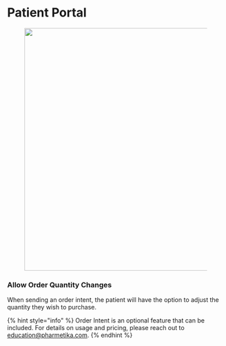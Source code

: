 # Patient Portal

<figure><img src="../../../.gitbook/assets/Screenshot 2024-12-02 at 11.47.09 AM.png" alt="" width="563"><figcaption></figcaption></figure>

### Allow Order Quantity Changes

When sending an order intent, the patient will have the option to adjust the quantity they wish to purchase.

{% hint style="info" %}
Order Intent is an optional feature that can be included. For details on usage and pricing, please reach out to [education@pharmetika.com](mailto:education@pharmetika.com).
{% endhint %}
